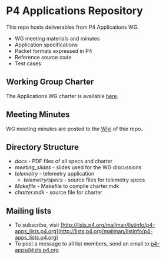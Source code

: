 P4 Applications Repository 
============================

This repo hosts deliverables from P4 Applications WG.
- WG meeting materials and minutes 
- Application specifications
- Packet formats expressed in P4
- Reference source code
- Test cases

Working Group Charter
----------------------
The Applications WG charter is available [here](https://github.com/p4lang/p4-applications/blob/master/docs/charter.pdf).

Meeting Minutes
---------------------
WG meeting minutes are posted to the [Wiki](https://github.com/p4lang/p4-applications/wiki) of thie repo.

Directory Structure
------------------
* _docs_ - PDF files of all specs and charter
* _meeting_slides_ - slides used for the WG discussions  
* _telemetry_ - telemetry application
  - _telemetry/specs_ - source files for telemetry specs
* _Makefile_ - Makefile to compile charter.mdk
* _charter.mdk_ - source file for charter

Mailing lists
-------------------
- To subscribe, visit
  [http://lists.p4.org/mailman/listinfo/p4-apps_lists.p4.org](http://lists.p4.org/mailman/listinfo/p4-apps_lists.p4.org)
- To post a message to all list members, send an email to <p4-apps@lists.p4.org>


